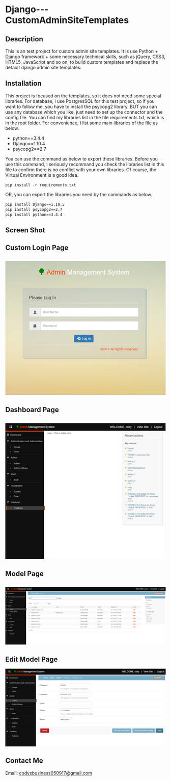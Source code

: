 Django---CustomAdminSiteTemplates
=============
Description
-------
  This is an test project for custom admin site templates. It is use Python + Django framework + some necessary technical skills, such as jQuery, CSS3, HTML5, JavaScript and so on, to build custom templates and replace the default django admin site templates.

Installation
--------
  This project is focused on the templates, so it does not need some special libraries. For database, i use PostgresSQL for this test project, so if you want to follow me, you have to install the psycopg2 library. BUT you can use any database which you like, just need to set up the connector and the config file.
  You can find my libraries list in the file requirements.txt, which is in the root folder. For convenience, I list some main libraries of the file as below.
  * python==3.4.4
  * Django==1.10.4
  * psycopg2==2.7

  You can use the command as below to export these libraries. Before you use this command, I seriously recommand you check the libraries list in this file to confirm there is no conflict with your own libraries. Of course, the Virtual Environment is a good idea.

    pip install -r requirements.txt

  OR, you can export the libraries you need by the commands as below.

    pip install Django==1.10.5
    pip install psycopg2==2.7
    pip install python==3.4.4

Screen Shot
------
  ## Custom Login Page
  ![Login Page](./templates/staticfiles/image/login.png "Login Page")
  ---
  ## Dashboard Page
  ![Dashboard Page](./templates/staticfiles/image/index.png "Dashboard Page")
  ---
  ## Model Page
  ![Model Page](./templates/staticfiles/image/model.png "Model Page")
  ---
  ## Edit Model Page
  ![Edit Model Page](./templates/staticfiles/image/edit.png "Edit Model Page")


Contact Me
------------------------------------------------
  Email: codysbusiness050917@gmail.com
